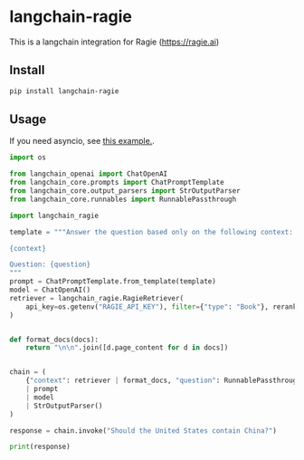 # langchain-ragie

This is a langchain integration for Ragie (https://ragie.ai)

## Install

```bash
pip install langchain-ragie
```

## Usage

If you need asyncio, see [this example.](https://github.com/ragieai/langchain-ragie/blob/main/tests/aintegration.py).

```python
import os

from langchain_openai import ChatOpenAI
from langchain_core.prompts import ChatPromptTemplate
from langchain_core.output_parsers import StrOutputParser
from langchain_core.runnables import RunnablePassthrough

import langchain_ragie

template = """Answer the question based only on the following context:

{context}

Question: {question}
"""
prompt = ChatPromptTemplate.from_template(template)
model = ChatOpenAI()
retriever = langchain_ragie.RagieRetriever(
    api_key=os.getenv("RAGIE_API_KEY"), filter={"type": "Book"}, rerank=False
)


def format_docs(docs):
    return "\n\n".join([d.page_content for d in docs])


chain = (
    {"context": retriever | format_docs, "question": RunnablePassthrough()}
    | prompt
    | model
    | StrOutputParser()
)

response = chain.invoke("Should the United States contain China?")

print(response)

```
